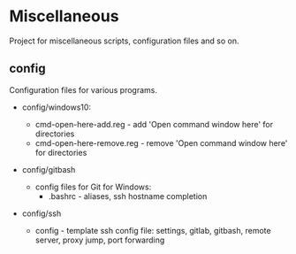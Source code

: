 # Miscellaneous

Project for miscellaneous scripts, configuration files and so on.

## config

Configuration files for various programs.

- config/windows10:
   - cmd-open-here-add.reg - add 'Open command window here' for directories
   - cmd-open-here-remove.reg - remove 'Open command window here' for directories

- config/gitbash
   - config files for Git for Windows:
      - .bashrc - aliases, ssh hostname completion

- config/ssh
   - config - template ssh config file: settings, gitlab, gitbash, remote server,
   proxy jump, port forwarding
